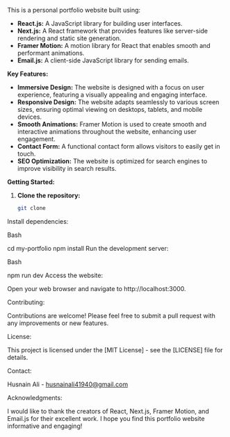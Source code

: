 
This is a personal portfolio website built using:

* **React.js:** A JavaScript library for building user interfaces.
* **Next.js:** A React framework that provides features like server-side rendering and static site generation.
* **Framer Motion:** A motion library for React that enables smooth and performant animations.
* **Email.js:** A client-side JavaScript library for sending emails.

**Key Features:**

* **Immersive Design:** The website is designed with a focus on user experience, featuring a visually appealing and engaging interface.
* **Responsive Design:** The website adapts seamlessly to various screen sizes, ensuring optimal viewing on desktops, tablets, and mobile devices.
* **Smooth Animations:** Framer Motion is used to create smooth and interactive animations throughout the website, enhancing user engagement.
* **Contact Form:** A functional contact form allows visitors to easily get in touch.
* **SEO Optimization:** The website is optimized for search engines to improve visibility in search results.

**Getting Started:**

1. **Clone the repository:**

   ```bash
   git clone 
Install dependencies:

Bash

cd my-portfolio
npm install
Run the development server:

Bash

npm run dev
Access the website:

Open your web browser and navigate to http://localhost:3000.

Contributing:

Contributions are welcome! Please feel free to submit a pull request with any improvements or new features.

License:

This project is licensed under the [MIT License] - see the [LICENSE] file for details.

Contact:

Husnain Ali - husnainali41940@gmail.com 

Acknowledgments:

I would like to thank the creators of React, Next.js, Framer Motion, and Email.js for their excellent work.
I hope you find this portfolio website informative and engaging!
